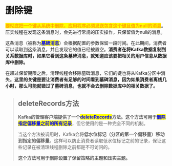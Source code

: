 # 删除键

<mark style="color:orange;">**要彻底把一个键从系统中删除，应用程序必须发送包含这个键且值为null的消息**</mark>。压实线程在发现这条消息时，会先进行常规的压实操作，只保留值为null的消息。

这条消息（被称为<mark style="color:blue;">**墓碑消息**</mark>）会根据配置的参数保留一段时间。在此期间，消费者可以读取到这条消息，并且发现它的值已经被置空。**消费者在将Kafka数据复制到关系数据库时，如果它看到这条墓碑消息，就知道应该要把相关的用户信息从数据库中删除。**

在超过保留期限之后，清理线程会移除墓碑消息，它们的键也将从Kafka分区中消失。**这里的关键是要让消费者有足够的时间看到墓碑消息，因为如果消费者离线几小时，那么可能就错过了墓碑消息，也就不会去删除数据库中的相关数据了。**

> ## deleteRecords方法
>
> **Kafka的管理客户端提供了一个**<mark style="color:blue;">**deleteRecords**</mark>**方法。这个方法可用于**<mark style="color:blue;">**删除指定偏移量之前的所有记录**</mark>，但它使用的是一种完全不同的机制。
>
> 当这个方法被调用时，Kafka会将**低水位标记（分区的第一个偏移量）移动到指定的偏移量**。这样可以防止消费者读取低水位标记之前的记录，保证这些记录在被清理线程删除之前都是不可访问的。
>
> **这个方法可用于删除设置了保留策略的主题和压实主题。**
